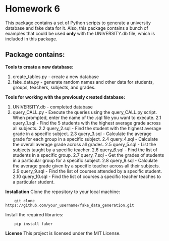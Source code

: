 # Homework 6

This package contains a set of Python scripts to generate a university database and fake data for it.
Also, this package contains a bunch of examples that could be used **only** with the UNIVERSITY.db file, which is included in this package.

## Package contains:

**Tools to create a new database:**
1. create_tables.py - create a new database
2. fake_data.py - generate random names and other data for students, groups, teachers, subjects, and grades.

**Tools for working with the previously created database:**
1. UNIVERSITY.db - completed database
2. query_CALL.py - Execute the queries using the query_CALL.py script. When prompted, enter the name of the .sql file you want to execute.
2.1 query_1.sql - Find the 5 students with the highest average grade across all subjects.
2.2 query_2.sql - Find the student with the highest average grade in a specific subject.
2.3 query_3.sql - Calculate the average grade for each group in a specific subject.
2.4 query_4.sql - Calculate the overall average grade across all grades.
2.5 query_5.sql - List the subjects taught by a specific teacher.
2.6 query_6.sql - Find the list of students in a specific group.
2.7 query_7.sql - Get the grades of students in a particular group for a specific subject.
2.8 query_8.sql - Calculate the average grade given by a specific teacher across all their subjects.
2.9 query_9.sql - Find the list of courses attended by a specific student.
2.10 query_10.sql - Find the list of courses a specific teacher teaches to a particular student.

**Installation**
Clone the repository to your local machine:

		git clone https://github.com/your_username/fake_data_generation.git

 Install the required libraries:
 
 		pip install faker

**License**
	This project is licensed under the MIT License.
